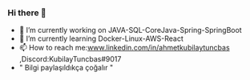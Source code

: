 ### Hi there 👋
- 🔭 I’m currently working on JAVA-SQL-CoreJava-Spring-SpringBoot
- 🌱 I’m currently learning Docker-Linux-AWS-React
-  📫 How to reach me:www.linkedin.com/in/ahmetkubilaytuncbas ,Discord:KubilayTuncbas#9017
-  " Bilgi paylaşıldıkça çoğalır "
<!--
**kubilaytuncbas/kubilaytuncbas** is a ✨ _special_ ✨ repository because its `README.md` (this file) appears on your GitHub profile.

Here are some ideas to get you started:

- 🔭 I’m currently working on ...
- 🌱 I’m currently learning ...
- 👯 I’m looking to collaborate on ...
- 🤔 I’m looking for help with ...
- 💬 Ask me about ...
- 📫 How to reach me: ...
- 😄 Pronouns: ...
- ⚡ Fun fact: ...
-->

